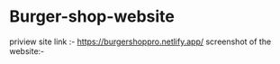 # Burger-shop-website
priview site link :- https://burgershoppro.netlify.app/
screenshot of the website:-
